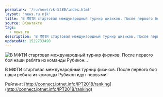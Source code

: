 ```yaml
---
permalink: '/ru/news/vk-5280/index.html'
layout: 'news.ru.njk'
title: 'В МФТИ стартовал международный турнир физиков. После первого боя наши ребята из команды Рубикон…'
source: ВКонтакте
tags:
  - news_ru
description: 'В МФТИ стартовал международный турнир физиков. После первого боя наши ребята из команды Рубикон…'
updatedAt: 1522733490
---
```

![В МФТИ стартовал международный турнир физиков. После первого боя наши ребята из команды Рубикон…](https://sun9-10.userapi.com/impf/c840623/v840623093/6f3f5/EnKaH1OPDA0.jpg?size=1187x734&quality=96&proxy=1&sign=c92929de9cf2726728a735c4b82c23c4&c_uniq_tag=4Exdci1RFItT45nTwY-LW7x6ZwaYZvO2SVUU_PwENT0&type=album)

В МФТИ стартовал международный турнир физиков. После первого боя наши ребята из команды Рубикон идут первыми!

Рейтинг: [http://connect.iptnet.info/IPT2018/ranking](http://connect.iptnet.info/IPT2018/ranking)
